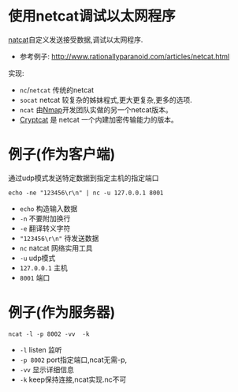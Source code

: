 # 使用netcat调试以太网程序

[natcat](http://zh.wikipedia.org/wiki/Netcat)自定义发送接受数据,调试以太网程序.

* 参考例子: http://www.rationallyparanoid.com/articles/netcat.html

实现:
* `nc`/`netcat` 传统的netcat
* `socat` netcat 较复杂的姊妹程式,更大更复杂,更多的选项.
* `ncat` 由[Nmap](http://zh.wikipedia.org/wiki/Nmap)开发团队实做的另一个netcat版本。
* [Cryptcat](http://sourceforge.net/projects/cryptcat/) 是 netcat 一个内建加密传输能力的版本。

# 例子(作为客户端)

通过udp模式发送特定数据到指定主机的指定端口

```
echo -ne "123456\r\n" | nc -u 127.0.0.1 8001
```

* `echo` 构造输入数据
 * `-n` 不要附加换行
 * `-e` 翻译转义字符
 * `"123456\r\n"` 待发送数据
* `nc` natcat 网络实用工具
 * `-u` udp模式
 * `127.0.0.1` 主机
 * `8001` 端口

# 例子(作为服务器)

```
ncat -l -p 8002 -vv  -k
```
* `-l` listen 监听
* `-p 8002` port指定端口,ncat无需-p,
* `-vv` 显示详细信息
* `-k` keep保持连接,ncat实现.nc不可